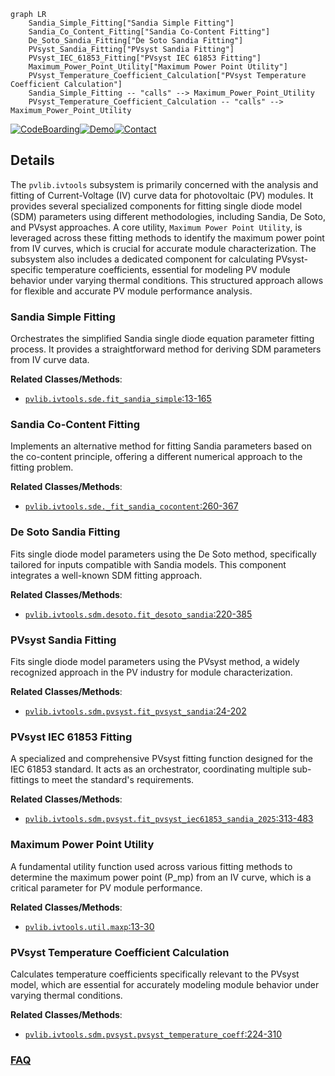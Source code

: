 ```mermaid
graph LR
    Sandia_Simple_Fitting["Sandia Simple Fitting"]
    Sandia_Co_Content_Fitting["Sandia Co-Content Fitting"]
    De_Soto_Sandia_Fitting["De Soto Sandia Fitting"]
    PVsyst_Sandia_Fitting["PVsyst Sandia Fitting"]
    PVsyst_IEC_61853_Fitting["PVsyst IEC 61853 Fitting"]
    Maximum_Power_Point_Utility["Maximum Power Point Utility"]
    PVsyst_Temperature_Coefficient_Calculation["PVsyst Temperature Coefficient Calculation"]
    Sandia_Simple_Fitting -- "calls" --> Maximum_Power_Point_Utility
    PVsyst_Temperature_Coefficient_Calculation -- "calls" --> Maximum_Power_Point_Utility
```

[![CodeBoarding](https://img.shields.io/badge/Generated%20by-CodeBoarding-9cf?style=flat-square)](https://github.com/CodeBoarding/GeneratedOnBoardings)[![Demo](https://img.shields.io/badge/Try%20our-Demo-blue?style=flat-square)](https://www.codeboarding.org/demo)[![Contact](https://img.shields.io/badge/Contact%20us%20-%20contact@codeboarding.org-lightgrey?style=flat-square)](mailto:contact@codeboarding.org)

## Details

The `pvlib.ivtools` subsystem is primarily concerned with the analysis and fitting of Current-Voltage (IV) curve data for photovoltaic (PV) modules. It provides several specialized components for fitting single diode model (SDM) parameters using different methodologies, including Sandia, De Soto, and PVsyst approaches. A core utility, `Maximum Power Point Utility`, is leveraged across these fitting methods to identify the maximum power point from IV curves, which is crucial for accurate module characterization. The subsystem also includes a dedicated component for calculating PVsyst-specific temperature coefficients, essential for modeling PV module behavior under varying thermal conditions. This structured approach allows for flexible and accurate PV module performance analysis.

### Sandia Simple Fitting
Orchestrates the simplified Sandia single diode equation parameter fitting process. It provides a straightforward method for deriving SDM parameters from IV curve data.


**Related Classes/Methods**:

- <a href="https://github.com/pvlib/pvlib-python/blob/main/pvlib/ivtools/sde.py#L13-L165" target="_blank" rel="noopener noreferrer">`pvlib.ivtools.sde.fit_sandia_simple`:13-165</a>


### Sandia Co-Content Fitting
Implements an alternative method for fitting Sandia parameters based on the co-content principle, offering a different numerical approach to the fitting problem.


**Related Classes/Methods**:

- <a href="https://github.com/pvlib/pvlib-python/blob/main/pvlib/ivtools/sde.py#L260-L367" target="_blank" rel="noopener noreferrer">`pvlib.ivtools.sde._fit_sandia_cocontent`:260-367</a>


### De Soto Sandia Fitting
Fits single diode model parameters using the De Soto method, specifically tailored for inputs compatible with Sandia models. This component integrates a well-known SDM fitting approach.


**Related Classes/Methods**:

- <a href="https://github.com/pvlib/pvlib-python/blob/main/pvlib/ivtools/sdm/desoto.py#L220-L385" target="_blank" rel="noopener noreferrer">`pvlib.ivtools.sdm.desoto.fit_desoto_sandia`:220-385</a>


### PVsyst Sandia Fitting
Fits single diode model parameters using the PVsyst method, a widely recognized approach in the PV industry for module characterization.


**Related Classes/Methods**:

- <a href="https://github.com/pvlib/pvlib-python/blob/main/pvlib/ivtools/sdm/pvsyst.py#L24-L202" target="_blank" rel="noopener noreferrer">`pvlib.ivtools.sdm.pvsyst.fit_pvsyst_sandia`:24-202</a>


### PVsyst IEC 61853 Fitting
A specialized and comprehensive PVsyst fitting function designed for the IEC 61853 standard. It acts as an orchestrator, coordinating multiple sub-fittings to meet the standard's requirements.


**Related Classes/Methods**:

- <a href="https://github.com/pvlib/pvlib-python/blob/main/pvlib/ivtools/sdm/pvsyst.py#L313-L483" target="_blank" rel="noopener noreferrer">`pvlib.ivtools.sdm.pvsyst.fit_pvsyst_iec61853_sandia_2025`:313-483</a>


### Maximum Power Point Utility
A fundamental utility function used across various fitting methods to determine the maximum power point (P_mp) from an IV curve, which is a critical parameter for PV module performance.


**Related Classes/Methods**:

- <a href="https://github.com/pvlib/pvlib-python/blob/main/pvlib/ivtools/utils.py#L13-L30" target="_blank" rel="noopener noreferrer">`pvlib.ivtools.util.maxp`:13-30</a>


### PVsyst Temperature Coefficient Calculation
Calculates temperature coefficients specifically relevant to the PVsyst model, which are essential for accurately modeling module behavior under varying thermal conditions.


**Related Classes/Methods**:

- <a href="https://github.com/pvlib/pvlib-python/blob/main/pvlib/ivtools/sdm/pvsyst.py#L224-L310" target="_blank" rel="noopener noreferrer">`pvlib.ivtools.sdm.pvsyst.pvsyst_temperature_coeff`:224-310</a>




### [FAQ](https://github.com/CodeBoarding/GeneratedOnBoardings/tree/main?tab=readme-ov-file#faq)